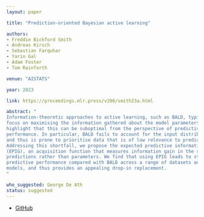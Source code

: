 ```yaml
---
layout: paper

title: "Prediction-oriented Bayesian active learning"

authors:
- Freddie Bickford Smith
- Andreas Kirsch
- Sebastian Farquhar
- Yarin Gal
- Adam Foster
- Tom Rainforth

venue: "AISTATS"

year: 2023

link: https://proceedings.mlr.press/v206/smith23a.html

abstract: "
Information-theoretic approaches to active learning, such as BALD, typically
focus on maximising the information gathered about the model parameters. We
highlight that this can be suboptimal from the perspective of predictive
performance. In particular, BALD fails to account for the input distribution
and thus is prone to prioritise data that is of low relevance to prediction.
Addressing this shortfall, we propose the expected predictive information gain
(EPIG), an acquisition function that measures information gain in the space of
predictions rather than parameters. We find that using EPIG leads to stronger
predictive performance compared with BALD across a range of datasets and
models, and thus provides an appealing drop-in replacement.
"

who_suggested: George De Ath
status: suggested
---
```

- [GitHub](https://github.com/fbickfordsmith/epig)
